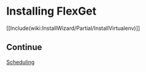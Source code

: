 # Installing FlexGet

[[Include(wiki:InstallWizard/Partial/InstallVirtualenv)]]

## Continue

[Scheduling](/InstallWizard/Linux/NoRoot/InstallVirtualenv/FlexGet/Scheduling)
